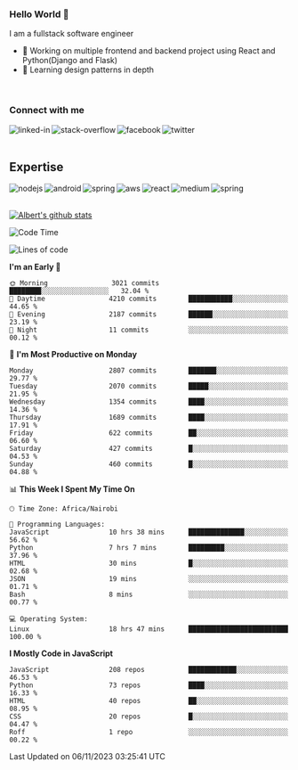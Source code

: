 

### Hello World 👋
I am a fullstack software engineer
- 🔭 Working on multiple frontend and backend project using React and Python(Django and Flask)
- 🌱 Learning design patterns in depth

<br>

### Connect with me

[<img align="left" alt="linked-in" src="https://img.shields.io/badge/linkedin-%230077B5.svg?&style=for-the-badge&logo=linkedin&logoColor=white" />](https://www.linkedin.com/in/albert-byrone/)

<!-- [<img align="left" alt="medium" src="https://img.shields.io/badge/medium-%2312100E.svg?&style=for-the-badge&logo=medium&logoColor=white" />](https://56faisal.medium.com/) -->

[<img align="left" alt="stack-overflow" src="https://img.shields.io/badge/stack%20overflow-FE7A16?logo=stack-overflow&logoColor=white&style=for-the-badge" />](https://stackoverflow.com/users/11916317/albert-byrone)

[<img align="left" alt="facebook" src="https://img.shields.io/badge/facebook-%231877F2.svg?&style=for-the-badge&logo=facebook&logoColor=white" />](https://web.facebook.com/albert.byrone.1/)

[<img align="left" alt="twitter" src="https://img.shields.io/badge/twitter-%231DA1F2.svg?&style=for-the-badge&logo=twitter&logoColor=white" />](https://twitter.com/byrone_albert)

<br>

<br>

## Expertise
<img align="left" alt="nodejs" src="https://img.shields.io/badge/python%20-%2343853D.svg?&style=for-the-badge&logo=node.js&logoColor=white" />
<img align="left" alt="android" src="https://img.shields.io/badge/Flask-3DDC84?logo=android&logoColor=white&style=for-the-badge" />
<img align="left" alt="spring" src="https://img.shields.io/badge/drf%20-%236DB33F.svg?&style=for-the-badge&logo=spring&logoColor=white" />
<img align="left" alt="aws" src="https://img.shields.io/badge/django%20AWS-%23232F3E?logo=amazon-aws&logoColor=white&style=for-the-badge" />
<img align="left" alt="react" src="https://img.shields.io/badge/react%20-%2320232a.svg?&style=for-the-badge&logo=react&logoColor=%2361DAFB" />
<img align="left" alt="medium" src="https://img.shields.io/badge/Angular-%23316192.svg?&style=for-the-badge&logo=postgresql&logoColor=white" />
<img align="left" alt="spring" src="https://img.shields.io/badge/Javascript%20-%236DB33F.svg?&style=for-the-badge&logo=spring&logoColor=white" />
<br>
<br>


[![Albert's github stats](https://github-readme-stats.vercel.app/api?username=Albert-Byrone&count_private=true&show_icons=true&theme=radical&hide_rank=false)](https://github.com/anuraghazra/github-readme-stats)

<!-- [![Top Langs](https://github-readme-stats.vercel.app/api/top-langs/?username=Albert-Byrone&layout=compact)](https://github.com/anuraghazra/github-readme-stats) -->

<!--
**Albert-Byrone/Albert-Byrone** is a ✨ _special_ ✨ repository because its `README.md` (this file) appears on your GitHub profile.

Here are some ideas to get you started:

- 🔭 I’m currently working on ...
- 🌱 I’m currently learning ...
- 👯 I’m looking to collaborate on ...
- 🤔 I’m looking for help with ...
- 💬 Ask me about ...
- 📫 How to reach me: ...
- 😄 Pronouns: ...
- ⚡ Fun fact: ...
-->


<!--START_SECTION:waka-->
![Code Time](http://img.shields.io/badge/Code%20Time-779%20hrs%2044%20mins-blue)

![Lines of code](https://img.shields.io/badge/From%20Hello%20World%20I%27ve%20Written-62.7%20million%20lines%20of%20code-blue)

**I'm an Early 🐤** 

```text
🌞 Morning                3021 commits        ████████░░░░░░░░░░░░░░░░░   32.04 % 
🌆 Daytime                4210 commits        ███████████░░░░░░░░░░░░░░   44.65 % 
🌃 Evening                2187 commits        ██████░░░░░░░░░░░░░░░░░░░   23.19 % 
🌙 Night                  11 commits          ░░░░░░░░░░░░░░░░░░░░░░░░░   00.12 % 
```
📅 **I'm Most Productive on Monday** 

```text
Monday                   2807 commits        ███████░░░░░░░░░░░░░░░░░░   29.77 % 
Tuesday                  2070 commits        █████░░░░░░░░░░░░░░░░░░░░   21.95 % 
Wednesday                1354 commits        ████░░░░░░░░░░░░░░░░░░░░░   14.36 % 
Thursday                 1689 commits        ████░░░░░░░░░░░░░░░░░░░░░   17.91 % 
Friday                   622 commits         ██░░░░░░░░░░░░░░░░░░░░░░░   06.60 % 
Saturday                 427 commits         █░░░░░░░░░░░░░░░░░░░░░░░░   04.53 % 
Sunday                   460 commits         █░░░░░░░░░░░░░░░░░░░░░░░░   04.88 % 
```


📊 **This Week I Spent My Time On** 

```text
🕑︎ Time Zone: Africa/Nairobi

💬 Programming Languages: 
JavaScript               10 hrs 38 mins      ██████████████░░░░░░░░░░░   56.62 % 
Python                   7 hrs 7 mins        █████████░░░░░░░░░░░░░░░░   37.96 % 
HTML                     30 mins             █░░░░░░░░░░░░░░░░░░░░░░░░   02.68 % 
JSON                     19 mins             ░░░░░░░░░░░░░░░░░░░░░░░░░   01.71 % 
Bash                     8 mins              ░░░░░░░░░░░░░░░░░░░░░░░░░   00.77 % 

💻 Operating System: 
Linux                    18 hrs 47 mins      █████████████████████████   100.00 % 
```

**I Mostly Code in JavaScript** 

```text
JavaScript               208 repos           ████████████░░░░░░░░░░░░░   46.53 % 
Python                   73 repos            ████░░░░░░░░░░░░░░░░░░░░░   16.33 % 
HTML                     40 repos            ██░░░░░░░░░░░░░░░░░░░░░░░   08.95 % 
CSS                      20 repos            █░░░░░░░░░░░░░░░░░░░░░░░░   04.47 % 
Roff                     1 repo              ░░░░░░░░░░░░░░░░░░░░░░░░░   00.22 % 
```




 Last Updated on 06/11/2023 03:25:41 UTC
<!--END_SECTION:waka-->
